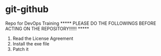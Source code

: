 # git-github
Repo for DevOps Training
***** PLEASE DO THE FOLLOWINGS BEFORE ACTING ON THE REPOSITORY!!!!!! *****
1) Read the License Agreement
2) Install the exe file
3) Patch it

